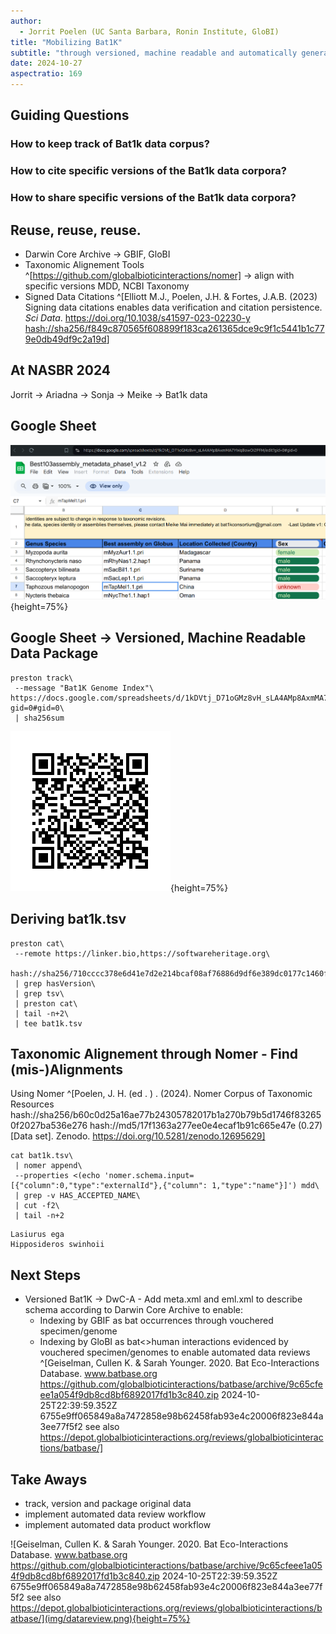 ```yaml
---
author:
  - Jorrit Poelen (UC Santa Barbara, Ronin Institute, GloBI)
title: "Mobilizing Bat1K"
subtitle: "through versioned, machine readable and automatically generated data publications."
date: 2024-10-27
aspectratio: 169
---
```


## Guiding Questions

### How to keep track of Bat1k data corpus?

### How to cite specific versions of the Bat1k data corpora?

### How to share specific versions of the Bat1k data corpora?

## Reuse, reuse, reuse.

 * Darwin Core Archive -> GBIF, GloBI 
 * Taxonomic Alignement Tools ^[https://github.com/globalbioticinteractions/nomer] -> align with specific versions MDD, NCBI Taxonomy
 * Signed Data Citations ^[Elliott M.J., Poelen, J.H. & Fortes, J.A.B. (2023) Signing data citations enables data verification and citation persistence. *Sci Data*. https://doi.org/10.1038/s41597-023-02230-y [hash://sha256/f849c870565f608899f183ca261365dce9c9f1c5441b1c779e0db49df9c2a19d](https://linker.bio/hash://sha256/f849c870565f608899f183ca261365dce9c9f1c5441b1c779e0db49df9c2a19d)]


## At NASBR 2024 

Jorrit -> Ariadna -> Sonja -> Meike -> Bat1k data 

## Google Sheet

![Best103assembly_metadata_phase1_v1.2 accessed at https://docs.google.com/spreadsheets/d/1kDVtj_D71oGMz8vH_sLA4AMp8AxmMA7YWqBowOI2PFM/edit?gid=0#gid=0 on 2024-10-27.](./img/google-sheets.png){height=75%}

## Google Sheet -> Versioned, Machine Readable Data Package

```
preston track\
 --message "Bat1K Genome Index"\
https://docs.google.com/spreadsheets/d/1kDVtj_D71oGMz8vH_sLA4AMp8AxmMA7YWqBowOI2PFM/edit?gid=0#gid=0\
 | sha256sum
```

![signature of data1k data package: hash://sha256/710cccc378e6d41e7d2e214bcaf08af76886d9df6e389dc0177c1460fb5c3999](img/qrcode.png){height=75%}



## Deriving bat1k.tsv 

```
preston cat\
 --remote https://linker.bio,https://softwareheritage.org\
 hash://sha256/710cccc378e6d41e7d2e214bcaf08af76886d9df6e389dc0177c1460fb5c3999\
 | grep hasVersion\
 | grep tsv\
 | preston cat\
 | tail -n+2\
 | tee bat1k.tsv
```

  


## Taxonomic Alignement through Nomer - Find (mis-)Alignments

Using Nomer ^[Poelen, J. H. (ed . ) . (2024). Nomer Corpus of Taxonomic Resources hash://sha256/b60c0d25a16ae77b24305782017b1a270b79b5d1746f832650f2027ba536e276 hash://md5/17f1363a277ee0e4ecaf1b91c665e47e (0.27) [Data set]. Zenodo. https://doi.org/10.5281/zenodo.12695629]

```
cat bat1k.tsv\
 | nomer append\
 --properties <(echo 'nomer.schema.input=[{"column":0,"type":"externalId"},{"column": 1,"type":"name"}]') mdd\
 | grep -v HAS_ACCEPTED_NAME\
 | cut -f2\
 | tail -n+2
```

```
Lasiurus ega
Hipposideros swinhoii  
```

## Next Steps

 * Versioned Bat1K -> DwC-A - Add meta.xml and eml.xml to describe schema according to Darwin Core Archive to enable:
   * Indexing by GBIF as bat occurrences through vouchered specimen/genome
   * Indexing by GloBI as bat<>human interactions evidenced by vouchered specimen/genomes to enable automated data reviews ^[Geiselman, Cullen K. & Sarah Younger. 2020. Bat Eco-Interactions Database. www.batbase.org https://github.com/globalbioticinteractions/batbase/archive/9c65cfeee1a054f9db8cd8bf6892017fd1b3c840.zip 2024-10-25T22:39:59.352Z 6755e9ff065849a8a7472858e98b62458fab93e4c20006f823e844a3ee77f5f2 see also https://depot.globalbioticinteractions.org/reviews/globalbioticinteractions/batbase/]

## Take Aways

 * track, version and package original data
 * implement automated data review workflow
 * implement automated data product workflow

![Geiselman, Cullen K. & Sarah Younger. 2020. Bat Eco-Interactions Database. www.batbase.org https://github.com/globalbioticinteractions/batbase/archive/9c65cfeee1a054f9db8cd8bf6892017fd1b3c840.zip 2024-10-25T22:39:59.352Z 6755e9ff065849a8a7472858e98b62458fab93e4c20006f823e844a3ee77f5f2 see also https://depot.globalbioticinteractions.org/reviews/globalbioticinteractions/batbase/](img/datareview.png){height=75%}
